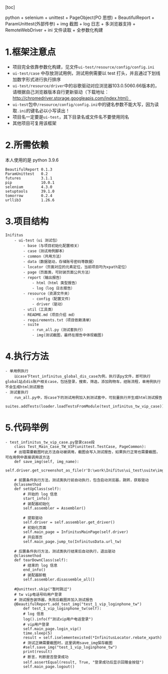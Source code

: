 [toc]

python + selenium + unittest + PageObject(PO 思想) + BeautifulReport + ParamUnittest(外部传参) + img 截图 + log 日志 + 多浏览器支持 + RemoteWebDriver + ini 文件读取 + 全参数化构建  

# 1.框架注意点
- 项目完全依靠参数化构建，见文件`ui-test/resource/config/config.ini`
- `ui-test/case` 中存放测试用例，测试用例需要以 test 打头，并且通过下划线加数字形式进行执行排序
- `ui-test/resource/driver`中的谷歌驱动对应浏览器103.0.5060.66版本的，请根据自己浏览器版本自行更新驱动（下载地址：http://chromedriver.storage.googleapis.com/index.html）
- `ui-test`包中`/resource/config/config.ini`中的键名参数不能大写，因为读取`.ini`的键名必以小写读出！
- 项目名一定要是`ui-test`，其下目录名或文件名不要使用同名
- 其他项目可复用该框架


# 2.所需依赖
本人使用的是 python 3.9.6
```
BeautifulReport 0.1.3
ParamUnittest   0.2
futures         3.1.1
pip             10.0.1	
selenium        4.3.0
setuptools      39.1.0	
tomorrow        0.2.4	
urllib3         1.26.6	
```

# 3.项目结构
```
Inifitus
    - ui-test（ui 测试包）
        - base（与项目初始化配置相关）
        - case（测试用例脚本）
        - common（共用方法）
        - data（数据驱动，存储账号密码等数据）
        - locator（页面对应的元素定位，当前项目均为xpath定位）
        - page（页面类，可封装页面公共方法）
        - report（输出报告）
            - html（html 类型报告）
            - log（log 日志报告）
        - resource（资源文件夹）
            - config（配置文件）
            - driver（驱动）
        - util（工具类）
        - README.md（项目介绍 md）
        - requirements.txt（项目依赖清单）
        - suite
            - run_all.py（测试套执行）
            - img(测试截图，最终在报告中体现截图)
```
# 4.执行方法
```
- 单用例执行
    以case下test_infinitus_global_dis_case为例，执行该py文件，即可执行global站点dis账户相关case，包括登录，搜索，筛选，添加购物车，结账流程，单用例执行不会生成html测试报告
- 测试套执行
    run_all.py中，将case下的测试用例加入到测试套中，可批量执行并生成html测试报告
    suites.addTests(loader.loadTestsFromModule(test_infinitus_tw_vip_case))
```

# 5.代码举例
```
- test_infinitus_tw_vip_case.py登录case段
    class Test_Main_Case_TW_VIP(unittest.TestCase, PageCommon):
    # 出错需要截图时此方法自动被调用，截图会写入测试报告，如果执行正常也需要截图，可在用例中直接调用该方法
    def save_img(self, img_name):
        self.driver.get_screenshot_as_file(r'D:\work\Inifitus\ui_test\suite\img'.format(img_name))

    # 前置条件执行方法，测试类执行前自动执行，包含启动浏览器，跳转，获取驱动
    @classmethod
    def setUpClass(self):
        # 开始的 log 信息
        start_info()
        # 装配器初始化
        self.assembler = Assembler()

        # 提取驱动
        self.driver = self.assembler.get_driver()
        # 初始化页面
        self.main_page = InfinitusMainPage(self.driver)
        # 开启首页
        self.main_page.jump_to(InfinitusData.url_tw)

    # 后置条件执行方法，测试类执行结束后自动执行，退出驱动
    @classmethod
    def tearDownClass(self):
        # 结束的 log 信息
        end_info()
        # 装配器卸载
        self.assembler.disassemble_all()

    #@unittest.skip("暂时跳过")
    # tw vip电话号码用户登录
    # 测试报告装饰器，失败后截图并加入测试报告
    @BeautifulReport.add_test_img("test_1_vip_loginphone_tw")
        def test_1_vip_loginphone_tw(self):
        # log 信息
        log().info(f"测试vip用户电话登录")
        # vip用户登录
        self.main_page.login_vip()
        time.sleep(5)
        result = self.iselementexisted(*InfinitusLocator.rebate_xpath)
        # 测试正确需要截图时，这里调用save_img保存截图
        #self.save_img("test_1_vip_loginphone_tw")
        print(result)
        # 断言，判断是否登录成功
        self.assertEqual(result, True, "登录成功后显示回赠金按钮")
        self.main_page.logout()
```

